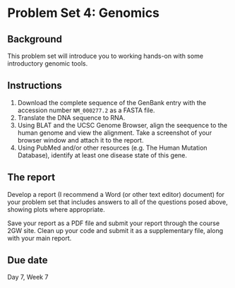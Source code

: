 # Problem Set 4: Genomics

## Background

This problem set will introduce you to working hands-on with some introductory genomic tools.

## Instructions

1. Download the complete sequence of the GenBank entry with the accession number `NM_000277.2` as a FASTA file.
2. Translate the DNA sequence to RNA.
3. Using BLAT and the UCSC Genome Browser, align the seequence to the human genome and view the alignment. Take a screenshot of your browser window and attach it to the report.
4. Using PubMed and/or other resources (e.g. The Human Mutation Database), identify at least one disease state of this gene.


## The report

Develop a report (I recommend a Word (or other text editor) document) for your problem set that includes answers to all of the questions posed above, showing plots where appropriate.

Save your report as a PDF file and submit your report through the course 2GW site. Clean up your code and submit it as a supplementary file, along with your main report.

## Due date

Day 7, Week 7
